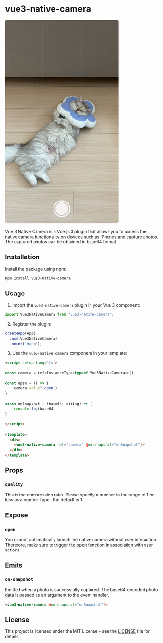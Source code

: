 # vue3-native-camera

![demo](./demo.jpg)

Vue 3 Native Camera is a Vue.js 3 plugin that allows you to access the native camera functionality on devices such as iPhones and capture photos. The captured photos can be obtained in base64 format.

## Installation

Install the package using npm:

```bash
npm install vue3-native-camera
```

## Usage

1. Import the `vue3-native-camera` plugin in your Vue 3 component:

```ts
import Vue3NativeCamera from 'vue3-native-camera';
```

2. Register the plugin:

```ts
createApp(App)
  .use(Vue3NativeCamera)
  .mount('#app');
```

3. Use the `vue3-native-camera` component in your template:

```html
<script setup lang="ts">

const camera = ref<InstanceType<typeof Vue3NativeCamera>>()

const open = () => {
    camera.value?.open()
}

const onSnapshot = (base64: string) => {
    console.log(base64)
}

</script>

<template>
  <div>
    <vue3-native-camera ref="camera" @on-snapshot="onSnapshot"/>
  </div>
</template>
```

## Props

### `quality`

This is the compression ratio. Please specify a number in the range of 1 or less as a number type.
The default is 1.

## Expose

### `open`

You cannot automatically launch the native camera without user interaction. 
Therefore, make sure to trigger the open function in association with user actions.

## Emits

### `on-snapshot`

Emitted when a photo is successfully captured. The base64-encoded photo data is passed as an argument to the event handler.

```html
<vue3-native-camera @on-snapshot="onSnapshot"/>
```

## License

This project is licensed under the MIT License - see the [LICENSE](LICENSE) file for details.
